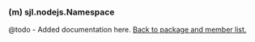 ### (m) sjl.nodejs.Namespace
@todo - Added documentation here.
[Back to package and member list.](#packages-and-members)
